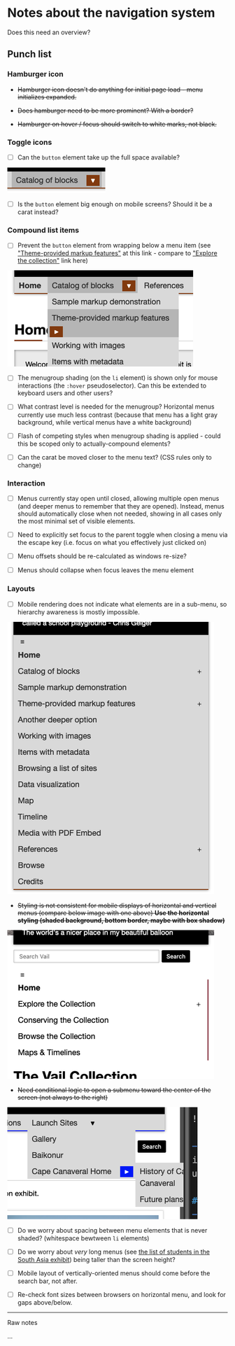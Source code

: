 # Notes about the navigation system

Does this need an overview?

## Punch list

### Hamburger icon

- ~~Hamburger icon doesn't do anything for initial page load - menu initializes expanded.~~

- ~~Does hamburger need to be more prominent? With a border?~~

- ~~Hamburger on hover / focus should switch to white marks, not black.~~

### Toggle icons

- [ ] Can the `button` element take up the full space available? 

![image](toggle-sizing.png)

- [ ] Is the `button` element big enough on mobile screens? Should it be a carat instead?

### Compound list items

- [ ] Prevent the `button` element from wrapping below a menu item (see ["Theme-provided markup features"](https://mitlibraries-stage.omeka.net/s/theme-playground/page/home) at this link - compare to ["Explore the collection"](https://mitlibraries-stage.omeka.net/s/vail/page/home) link here)

![image](subnav-wrapping.png)

- [ ] The menugroup shading (on the `li` element) is shown only for mouse interactions (the `:hover` pseudoselector). Can this be extended to keyboard users and other users?

- [ ] What contrast level is needed for the menugroup? Horizontal menus currently use much less contrast (because that menu has a light gray background, while vertical menus have a white background)

- [ ] Flash of competing styles when menugroup shading is applied - could this be scoped only to actually-compound elements?

- [ ] Can the carat be moved closer to the menu text? (CSS rules only to change)

### Interaction

- [ ] Menus currently stay open until closed, allowing multiple open menus (and deeper menus to remember that they are opened). Instead, menus should automatically close when not needed, showing in all cases only the most minimal set of visible elements.

- [ ] Need to explicitly set focus to the parent toggle when closing a menu via the escape key (i.e. focus on what you effectively just clicked on)

- [ ] Menu offsets should be re-calculated as windows re-size?

- [ ] Menus should collapse when focus leaves the menu element

### Layouts

- [ ] Mobile rendering does not indicate what elements are in a sub-menu, so hierarchy awareness is mostly impossible.

![image](subnav-mobile-styles.png)

- ~~Styling is not consistent for mobile displays of horizontal and vertical menus (compare below image with one above) **Use the horizontal styling (shaded background, bottom border, maybe with box shadow)**~~

![image](subnav-vertical-styles.png)

- ~~Need conditional logic to open a submenu toward the center of the screen (not always to the right)~~

![image](subnav-screen-edge.png)

- [ ] Do we worry about spacing between menu elements that is never shaded? (whitespace bewtween `li` elements)

- [ ] Do we worry about _very_ long menus (see [the list of students in the South Asia exhibit](https://digital-exhibits.libraries.mit.edu/s/south-asia-and-mit/page/students)) being taller than the screen height?

- [ ] Mobile layout of vertically-oriented menus should come before the search bar, not after.

- [ ] Re-check font sizes between browsers on horizontal menu, and look for gaps above/below.

---

Raw notes

...
